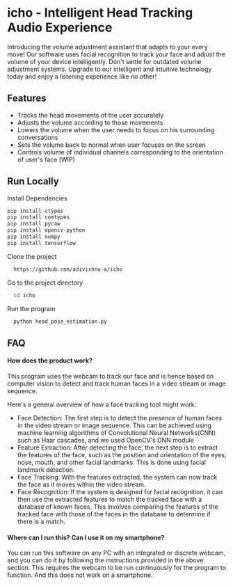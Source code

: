 
# icho - Intelligent Head Tracking Audio Experience

Introducing the volume adjustment assistant that adapts to your every move! Our software uses facial recognition to track your face and adjust the volume of your device intelligently. Don't settle for outdated volume adjustment systems. Upgrade to our intelligent and intuitive technology today and enjoy a listening experience like no other!


## Features

- Tracks the head movements of the user accurately
- Adjusts the volume according to those movements
- Lowers the volume when the user needs to focus on his surrounding conversations
- Sets the volume back to normal when user focuses on the screen
- Controls volume of individual channels corresponding to the orientation of user's face (WIP)


## Run Locally

Install Dependencies

```bash
pip install ctypes
pip install comtypes
pip install pycaw
pip install opencv-python
pip install numpy
pip install tensorflow
```


Clone the project

```bash
  https://github.com/adivishnu-a/icho
```

Go to the project directory

```bash
  cd icho
```

Run the program

```bash
  python head_pose_estimation.py
```


## FAQ

#### How does the product work?

This program uses the webcam to track our face and is hence based on computer vision to detect and track human faces in a video stream or image sequence.

Here's a general overview of how a face tracking tool might work:   
- Face Detection: The first step is to detect the presence of human faces in the video stream or image sequence. This can be achieved using machine learning algorithms of Convolutional Neural Networks(CNN) such as Haar cascades, and we used OpenCV's DNN module
- Feature Extraction: After detecting the face, the next step is to extract the features of the face, such as the position and orientation of the eyes, nose, mouth, and other facial landmarks. This is done using facial landmark detection.
- Face Tracking: With the features extracted, the system can now track the face as it moves within the video stream.
- Face Recognition: If the system is designed for facial recognition, it can then use the extracted features to match the tracked face with a database of known faces. This involves comparing the features of the tracked face with those of the faces in the database to determine if there is a match.

#### Where can I run this? Can I use it on my smartphone?
You can run this software on any PC with an integrated or discrete webcam, and you can do it by following the instructions provided in the above section. This requires the webcam to be run continuously for the program to function. And this does not work on a smartphone.
